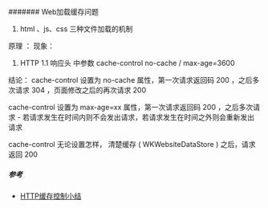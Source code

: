####### Web加载缓存问题

1. html 、js、css 三种文件加载的机制

原理 ：
现象：

1. HTTP 1.1 响应头 中参数 cache-control no-cache / max-age=3600


结论：
cache-control 设置为 no-cache 属性，第一次请求返回码 200 ，之后多次请求 304 ，页面修改之后的再次请求 200

cache-control 设置为 max-age=xx 属性，第一次请求返回码 200 ，之后多次请求 - 若请求发生在时间内则不会发出请求，若请求发生在时间之外则会重新发出请求

cache-control 无论设置怎样， 清楚缓存 ( WKWebsiteDataStore ) 之后，请求返回 200 








##### 参考

* [HTTP缓存控制小结](http://imweb.io/topic/5795dcb6fb312541492eda8c)
